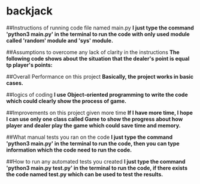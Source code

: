 # backjack
##Instructions of running code file named main.py
**I just type the command 'python3 main.py' in the terminal to run the code with only used module called 'random' module and 'sys' module.**

##Assumptions to overcome any lack of clarity in the instructions 
**The following code shows about the situation that the dealer's point is equal tp player's points:**

 	

##Overall Performance on this project
**Basically, the project works in basic cases.**

##logics of coding 
**I use Object-oriented programming to write the code which could clearly show the process of game.**


##Improvements on this project given more time 
**If I have more time, I hope I can use only one class called Game to show the progress about how player and dealer play the game which could save time and memory.**

##What manual tests you ran on the code
**I just type the command 'python3 main.py' in the terminal to run the code, then you can type information which the code need to run the code.**
 
##How to run any automated tests you created
**I just type the command 'python3 main.py test.py' in the terminal to run the code, if there exists the code named test.py which can be used to test the results.**
